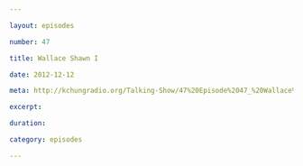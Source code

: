 ```yaml
---

layout: episodes

number: 47

title: Wallace Shawn I

date: 2012-12-12

meta: http://kchungradio.org/Talking-Show/47%20Episode%2047_%20Wallace%20Shawn%20pt1.mp3

excerpt:

duration:

category: episodes

---
```

